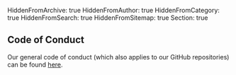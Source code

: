 HiddenFromArchive: true
HiddenFromAuthor: true
HiddenFromCategory: true
HiddenFromSearch: true
HiddenFromSitemap: true
Section: true

## Code of Conduct
Our general code of conduct (which also applies to our GitHub repositories) can be found [here](/code-of-conduct/).